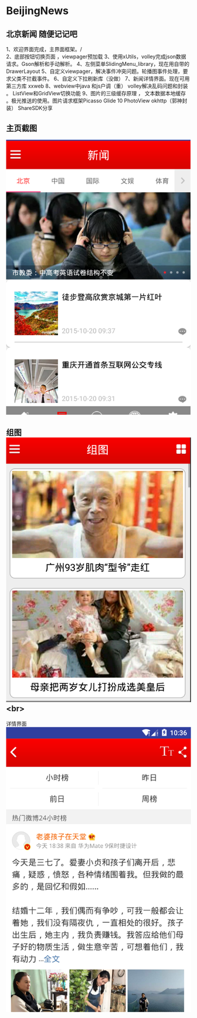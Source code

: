 BeijingNews
====
北京新闻
随便记记吧
----
1、欢迎界面完成，主界面框架。/<br>
2、底部按钮切换页面 ，viewpager预加载
3、使用xUtils，volley完成json数据请求。Gson解析和手动解析。
4、左侧菜单SlidingMenu_library，现在用自带的DrawerLayout
5、自定义viewpager，解决事件冲突问题。轮播图事件处理，要求父类不拦截事件。
6、自定义下拉刷新库（没做）
7、新闻详情界面。现在可用第三方库 xxweb
8、webview中java 和js户调（重） volley解决乱码问题和封装 。 ListView和GridView切换功能
9、图片的三级缓存原理 ， 文本数据本地缓存 。极光推送的使用。图片请求框架Picasso Glide
10 PhotoView okhttp（郭神封装） ShareSDK分享  

主页截图
--
![](https://github.com/LinKermit/BeijingNews/raw/master/screenshot/新闻主页.png)

组图
![](https://github.com/LinKermit/BeijingNews/raw/master/screenshot/组图.png)\<br> 
---
详情界面
![](https://github.com/LinKermit/BeijingNews/raw/master/screenshot/详情界面.png)
